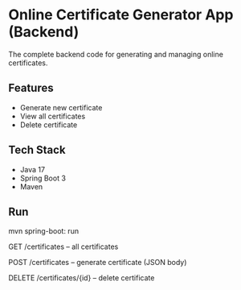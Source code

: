 # Online Certificate Generator App (Backend)

The complete backend code for generating and managing online certificates.

## Features
- Generate new certificate
- View all certificates
- Delete certificate

## Tech Stack
- Java 17
- Spring Boot 3
- Maven

## Run
mvn spring-boot: run

GET /certificates – all certificates

POST /certificates – generate certificate (JSON body)

DELETE /certificates/{id} – delete certificate
